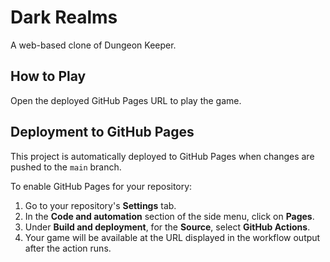 # Dark Realms

A web-based clone of Dungeon Keeper.

## How to Play

Open the deployed GitHub Pages URL to play the game.

## Deployment to GitHub Pages

This project is automatically deployed to GitHub Pages when changes are pushed to the `main` branch.

To enable GitHub Pages for your repository:

1.  Go to your repository's **Settings** tab.
2.  In the **Code and automation** section of the side menu, click on **Pages**.
3.  Under **Build and deployment**, for the **Source**, select **GitHub Actions**.
4.  Your game will be available at the URL displayed in the workflow output after the action runs.
